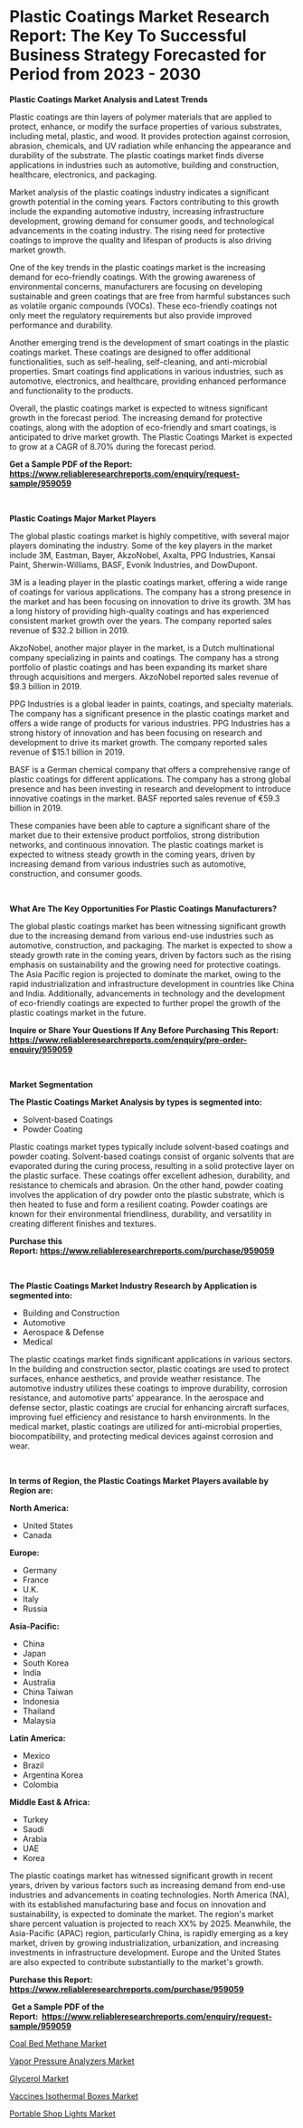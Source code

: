 <p><h1>Plastic Coatings Market Research Report: The Key To Successful Business Strategy Forecasted for Period from 2023 - 2030</h1></p><p><strong>Plastic Coatings Market Analysis and Latest Trends</strong></p>
<p><p>Plastic coatings are thin layers of polymer materials that are applied to protect, enhance, or modify the surface properties of various substrates, including metal, plastic, and wood. It provides protection against corrosion, abrasion, chemicals, and UV radiation while enhancing the appearance and durability of the substrate. The plastic coatings market finds diverse applications in industries such as automotive, building and construction, healthcare, electronics, and packaging.</p><p>Market analysis of the plastic coatings industry indicates a significant growth potential in the coming years. Factors contributing to this growth include the expanding automotive industry, increasing infrastructure development, growing demand for consumer goods, and technological advancements in the coating industry. The rising need for protective coatings to improve the quality and lifespan of products is also driving market growth.</p><p>One of the key trends in the plastic coatings market is the increasing demand for eco-friendly coatings. With the growing awareness of environmental concerns, manufacturers are focusing on developing sustainable and green coatings that are free from harmful substances such as volatile organic compounds (VOCs). These eco-friendly coatings not only meet the regulatory requirements but also provide improved performance and durability.</p><p>Another emerging trend is the development of smart coatings in the plastic coatings market. These coatings are designed to offer additional functionalities, such as self-healing, self-cleaning, and anti-microbial properties. Smart coatings find applications in various industries, such as automotive, electronics, and healthcare, providing enhanced performance and functionality to the products.</p><p>Overall, the plastic coatings market is expected to witness significant growth in the forecast period. The increasing demand for protective coatings, along with the adoption of eco-friendly and smart coatings, is anticipated to drive market growth. The Plastic Coatings Market is expected to grow at a CAGR of 8.70% during the forecast period.</p></p>
<p><strong>Get a Sample PDF of the Report:&nbsp; <a href="https://www.reliableresearchreports.com/enquiry/request-sample/959059">https://www.reliableresearchreports.com/enquiry/request-sample/959059</a></strong></p>
<p>&nbsp;</p>
<p><strong>Plastic Coatings Major Market Players</strong></p>
<p><p>The global plastic coatings market is highly competitive, with several major players dominating the industry. Some of the key players in the market include 3M, Eastman, Bayer, AkzoNobel, Axalta, PPG Industries, Kansai Paint, Sherwin-Williams, BASF, Evonik Industries, and DowDupont.</p><p>3M is a leading player in the plastic coatings market, offering a wide range of coatings for various applications. The company has a strong presence in the market and has been focusing on innovation to drive its growth. 3M has a long history of providing high-quality coatings and has experienced consistent market growth over the years. The company reported sales revenue of $32.2 billion in 2019.</p><p>AkzoNobel, another major player in the market, is a Dutch multinational company specializing in paints and coatings. The company has a strong portfolio of plastic coatings and has been expanding its market share through acquisitions and mergers. AkzoNobel reported sales revenue of $9.3 billion in 2019.</p><p>PPG Industries is a global leader in paints, coatings, and specialty materials. The company has a significant presence in the plastic coatings market and offers a wide range of products for various industries. PPG Industries has a strong history of innovation and has been focusing on research and development to drive its market growth. The company reported sales revenue of $15.1 billion in 2019.</p><p>BASF is a German chemical company that offers a comprehensive range of plastic coatings for different applications. The company has a strong global presence and has been investing in research and development to introduce innovative coatings in the market. BASF reported sales revenue of €59.3 billion in 2019.</p><p>These companies have been able to capture a significant share of the market due to their extensive product portfolios, strong distribution networks, and continuous innovation. The plastic coatings market is expected to witness steady growth in the coming years, driven by increasing demand from various industries such as automotive, construction, and consumer goods.</p></p>
<p>&nbsp;</p>
<p><strong>What Are The Key Opportunities For Plastic Coatings Manufacturers?</strong></p>
<p><p>The global plastic coatings market has been witnessing significant growth due to the increasing demand from various end-use industries such as automotive, construction, and packaging. The market is expected to show a steady growth rate in the coming years, driven by factors such as the rising emphasis on sustainability and the growing need for protective coatings. The Asia Pacific region is projected to dominate the market, owing to the rapid industrialization and infrastructure development in countries like China and India. Additionally, advancements in technology and the development of eco-friendly coatings are expected to further propel the growth of the plastic coatings market in the future.</p></p>
<p><strong>Inquire or Share Your Questions If Any Before Purchasing This Report: <a href="https://www.reliableresearchreports.com/enquiry/pre-order-enquiry/959059">https://www.reliableresearchreports.com/enquiry/pre-order-enquiry/959059</a></strong></p>
<p>&nbsp;</p>
<p><strong>Market Segmentation</strong></p>
<p><strong>The Plastic Coatings Market Analysis by types is segmented into:</strong></p>
<p><ul><li>Solvent-based Coatings</li><li>Powder Coating</li></ul></p>
<p><p>Plastic coatings market types typically include solvent-based coatings and powder coating. Solvent-based coatings consist of organic solvents that are evaporated during the curing process, resulting in a solid protective layer on the plastic surface. These coatings offer excellent adhesion, durability, and resistance to chemicals and abrasion. On the other hand, powder coating involves the application of dry powder onto the plastic substrate, which is then heated to fuse and form a resilient coating. Powder coatings are known for their environmental friendliness, durability, and versatility in creating different finishes and textures.</p></p>
<p><strong>Purchase this Report:&nbsp;<a href="https://www.reliableresearchreports.com/purchase/959059">https://www.reliableresearchreports.com/purchase/959059</a></strong></p>
<p>&nbsp;</p>
<p><strong>The Plastic Coatings Market Industry Research by Application is segmented into:</strong></p>
<p><ul><li>Building and Construction</li><li>Automotive</li><li>Aerospace & Defense</li><li>Medical</li></ul></p>
<p><p>The plastic coatings market finds significant applications in various sectors. In the building and construction sector, plastic coatings are used to protect surfaces, enhance aesthetics, and provide weather resistance. The automotive industry utilizes these coatings to improve durability, corrosion resistance, and automotive parts' appearance. In the aerospace and defense sector, plastic coatings are crucial for enhancing aircraft surfaces, improving fuel efficiency and resistance to harsh environments. In the medical market, plastic coatings are utilized for anti-microbial properties, biocompatibility, and protecting medical devices against corrosion and wear.</p></p>
<p>&nbsp;</p>
<p><strong>In terms of Region, the Plastic Coatings Market Players available by Region are:</strong></p>
<p>
    <p> <strong> North America: </strong>
        <ul>
            <li>United States</li>
            <li>Canada</li>
        </ul>
        </p> 
    <p> <strong> Europe: </strong>
        <ul>
            <li>Germany</li>
            <li>France</li>
            <li>U.K.</li>
            <li>Italy</li>
            <li>Russia</li>
        </ul>
        </p> 
    <p> <strong> Asia-Pacific: </strong>
        <ul>
            <li>China</li>
            <li>Japan</li>
            <li>South Korea</li>
            <li>India</li>
            <li>Australia</li>
            <li>China Taiwan</li>
            <li>Indonesia</li>
            <li>Thailand</li>
            <li>Malaysia</li>
        </ul>
        </p> 
    <p> <strong> Latin America: </strong>
        <ul>
            <li>Mexico</li>
            <li>Brazil</li>
            <li>Argentina Korea</li>
            <li>Colombia</li>
        </ul>
        </p> 
    <p> <strong> Middle East & Africa: </strong>
        <ul>
            <li>Turkey</li>
            <li>Saudi</li>
            <li>Arabia</li>
            <li>UAE</li>
            <li>Korea</li>
        </ul>
    </p>
    </p>
<p><p>The plastic coatings market has witnessed significant growth in recent years, driven by various factors such as increasing demand from end-use industries and advancements in coating technologies. North America (NA), with its established manufacturing base and focus on innovation and sustainability, is expected to dominate the market. The region's market share percent valuation is projected to reach XX% by 2025. Meanwhile, the Asia-Pacific (APAC) region, particularly China, is rapidly emerging as a key market, driven by growing industrialization, urbanization, and increasing investments in infrastructure development. Europe and the United States are also expected to contribute substantially to the market's growth.</p></p>
<p><strong>Purchase this Report: <a href="https://www.reliableresearchreports.com/purchase/959059">https://www.reliableresearchreports.com/purchase/959059</a></strong></p>
<p>&nbsp;<strong>Get a Sample PDF of the Report:&nbsp;&nbsp;<a href="https://www.reliableresearchreports.com/enquiry/request-sample/959059">https://www.reliableresearchreports.com/enquiry/request-sample/959059</a></strong></p>
<p><strong></strong></p>
<p><p><a href="https://github.com/amae102299/Market-Research-Report-List-1/blob/main/coal-bed-methane-market.md">Coal Bed Methane Market</a></p><p><a href="https://www.linkedin.com/pulse/vapor-pressure-analyzers-market-research-report-provides-thorough-yxzde/">Vapor Pressure Analyzers Market</a></p><p><a href="https://github.com/prosalinda88/Market-Research-Report-List-1/blob/main/glycerol-market.md">Glycerol Market</a></p><p><a href="https://www.linkedin.com/pulse/vaccines-isothermal-boxes-market-share-amp-new-trends-gzhbe/">Vaccines Isothermal Boxes Market</a></p><p><a href="https://medium.com/@ginawindler1965/portable-shop-lights-market-comprehensive-assessment-by-type-application-and-geography-1f183ac231ac">Portable Shop Lights Market</a></p></p>